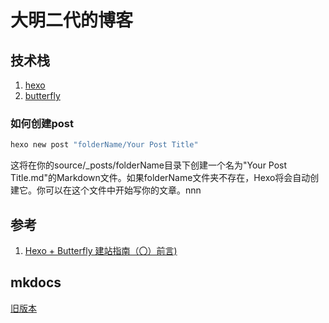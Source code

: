 # 大明二代的博客

## 技术栈

1. [hexo](https://hexo.io/zh-cn/)
2. [butterfly](https://butterfly.js.org/)

### 如何创建post

```bash
hexo new post "folderName/Your Post Title"
```

这将在你的source/_posts/folderName目录下创建一个名为"Your Post Title.md"的Markdown文件。如果folderName文件夹不存在，Hexo将会自动创建它。你可以在这个文件中开始写你的文章。nnn

## 参考

1. [Hexo + Butterfly 建站指南（〇）前言)](https://nickxu.me/2022/02/13/Hexo%20+%20Butterfly%20%E5%BB%BA%E7%AB%99%E6%8C%87%E5%8D%97%EF%BC%88%E3%80%87%EF%BC%89%E5%89%8D%E8%A8%80/)

## mkdocs

[旧版本](https://github.com/damingerdai/damingerdai.github.io/tree/mkdocs)